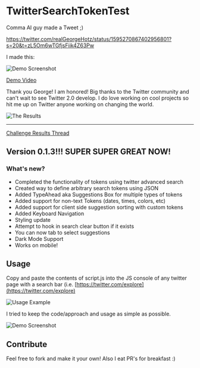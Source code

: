 # TwitterSearchTokenTest

Comma AI guy made a Tweet ;)

https://twitter.com/realGeorgeHotz/status/1595270867402956801?s=20&t=zL5Om6wTGfjsFiik4Z63Pw

I made this:

![Demo Screenshot](https://cdn.discordapp.com/attachments/803131522571829289/1044900876772446219/image.png)

[Demo Video](https://twitter.com/TJEvarts/status/1595600733914669062?s=20&t=_cdefDme6RcCFnC4_3ngkQ)

Thank you George! I am honored! Big thanks to the Twitter community and can't wait to see Twitter 2.0 develop. I do love working on cool projects so hit me up on Twitter anyone working on changing the world.

![The Results](https://cdn.discordapp.com/attachments/803131522571829289/1045765758073978931/image.png)

---

[Challenge Results Thread](https://twitter.com/realGeorgeHotz/status/1596003668599328768?s=20&t=aOEUqX3LdV3dOEh3sTIevg)

## Version 0.1.3!!! SUPER SUPER GREAT NOW!

### What's new?

- Completed the functionality of tokens using twitter advanced search
- Created way to define arbitrary search tokens using JSON
- Added TypeAhead aka Suggestions Box for multiple types of tokens
- Added support for non-text Tokens (dates, times, colors, etc)
- Added support for client side suggestion sorting with custom tokens
- Added Keyboard Navigation
- Styling update
- Attempt to hook in search clear button if it exists
- You can now tab to select suggestions
- Dark Mode Support
- Works on mobile!

## Usage

Copy and paste the contents of script.js into the JS console of any twitter page with a search bar (i.e. [https://twitter.com/explore](https://twitter.com/explore)

![Usage Example](https://cdn.discordapp.com/attachments/803131522571829289/1045764671635984505/instructions.png)

I tried to keep the code/approach and usage as simple as possible.

![Demo Screenshot](https://cdn.discordapp.com/attachments/803131522571829289/1044900876772446219/image.png)

## Contribute

Feel free to fork and make it your own! Also I eat PR's for breakfast :)
